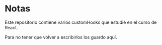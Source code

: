 # Notas

Este repositorio contiene varios customHooks que estudié en el curso de React.

Para no tener que volver a escribirlos los guardo aquí.